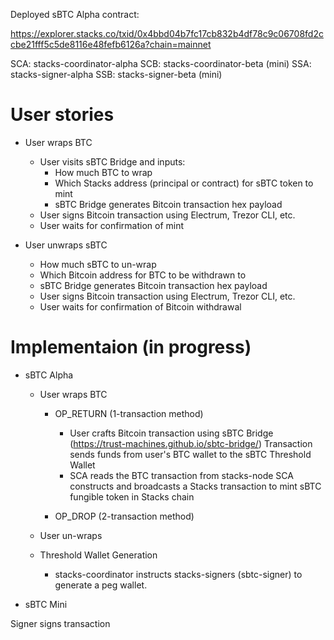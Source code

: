 Deployed sBTC Alpha contract:

https://explorer.stacks.co/txid/0x4bbd04b7fc17cb832b4df78c9c06708fd2ccbe21fff5c5de8116e48fefb6126a?chain=mainnet

SCA: stacks-coordinator-alpha
SCB: stacks-coordinator-beta (mini)
SSA: stacks-signer-alpha
SSB: stacks-signer-beta (mini)

# User stories
  - User wraps BTC
    - User visits sBTC Bridge and inputs:
      - How much BTC to wrap
      - Which Stacks address (principal or contract) for sBTC token to mint
      - sBTC Bridge generates Bitcoin transaction hex payload
    - User signs Bitcoin transaction using Electrum, Trezor CLI, etc.
    - User waits for confirmation of mint
  
  - User unwraps sBTC
      - How much sBTC to un-wrap
      - Which Bitcoin address for BTC to be withdrawn to
      - sBTC Bridge generates Bitcoin transaction hex payload
    - User signs Bitcoin transaction using Electrum, Trezor CLI, etc.
    - User waits for confirmation of Bitcoin withdrawal

# Implementaion (in progress)

- sBTC Alpha
  - User wraps BTC
    - OP_RETURN (1-transaction method)
      - User crafts Bitcoin transaction using sBTC Bridge (https://trust-machines.github.io/sbtc-bridge/)
        Transaction sends funds from user's BTC wallet to the sBTC Threshold Wallet
      - SCA reads the BTC transaction from stacks-node
        SCA constructs and broadcasts a Stacks transaction to mint sBTC fungible token in Stacks chain
    
    - OP_DROP (2-transaction method)


  - User un-wraps

  - Threshold Wallet Generation
    - stacks-coordinator instructs stacks-signers (sbtc-signer) to generate a peg wallet.

- sBTC Mini

Signer signs transaction
